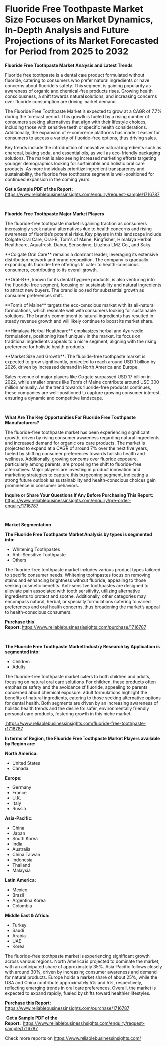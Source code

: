 <p><h1>Fluoride Free Toothpaste Market Size Focuses on Market Dynamics, In-Depth Analysis and Future Projections of its Market Forecasted for Period from 2025 to 2032</h1></p><p><strong>Fluoride Free Toothpaste Market Analysis and Latest Trends</strong></p>
<p><p>Fluoride free toothpaste is a dental care product formulated without fluoride, catering to consumers who prefer natural ingredients or have concerns about fluoride's safety. This segment is gaining popularity as awareness of organic and chemical-free products rises. Growing health consciousness, a shift towards natural solutions, and increasing concerns over fluoride consumption are driving market demand.</p><p>The Fluoride Free Toothpaste Market is expected to grow at a CAGR of 7.7% during the forecast period. This growth is fueled by a rising number of consumers seeking alternatives that align with their lifestyle choices, including those with sensitive teeth or specific health considerations. Additionally, the expansion of e-commerce platforms has made it easier for consumers to access a variety of fluoride-free options, thus driving sales. </p><p>Key trends include the introduction of innovative natural ingredients such as charcoal, baking soda, and essential oils, as well as eco-friendly packaging solutions. The market is also seeing increased marketing efforts targeting younger demographics looking for sustainable and holistic oral care products. As more individuals prioritize ingredient transparency and sustainability, the fluoride free toothpaste segment is well-positioned for continued expansion in the coming years.</p></p>
<p><strong>Get a Sample PDF of the Report:&nbsp;</strong> <a href="https://www.reliablebusinessinsights.com/enquiry/request-sample/1716787?utm_campaign=2323&utm_medium=2&utm_source=Github&utm_content=ia&utm_term=08022025&utm_id=fluoride-free-toothpaste">https://www.reliablebusinessinsights.com/enquiry/request-sample/1716787</a></p>
<p>&nbsp;</p>
<p><strong>Fluoride Free Toothpaste Major Market Players</strong></p>
<p><p>The fluoride-free toothpaste market is gaining traction as consumers increasingly seek natural alternatives due to health concerns and rising awareness of fluoride’s potential risks. Key players in this landscape include Colgate Oral Care, Oral-B, Tom's of Maine, Kingfisher, Himalaya Herbal Healthcare, Aquafresh, Dabur, Sensodyne, Liuzhou LMZ Co., and Saky.</p><p>**Colgate Oral Care** remains a dominant leader, leveraging its extensive distribution network and brand recognition. The company is gradually expanding its fluoride-free offerings to cater to health-conscious consumers, contributing to its overall growth.</p><p>**Oral-B**, known for its dental hygiene products, is also venturing into the fluoride-free segment, focusing on sustainability and natural ingredients to attract new buyers. The brand is poised for substantial growth as consumer preferences shift.</p><p>**Tom’s of Maine** targets the eco-conscious market with its all-natural formulations, which resonate well with consumers looking for sustainable solutions. The brand’s commitment to natural ingredients has resulted in steady revenue growth and will likely continue to boost its market share.</p><p>**Himalaya Herbal Healthcare** emphasizes herbal and Ayurvedic formulations, positioning itself uniquely in the market. Its focus on traditional ingredients appeals to a niche segment, aligning with the rising preference for holistic health products.</p><p>**Market Size and Growth**: The fluoride-free toothpaste market is expected to grow significantly, projected to reach around USD 1 billion by 2026, driven by increased demand in North America and Europe.</p><p>Sales revenue of major players like Colgate surpassed USD 17 billion in 2022, while smaller brands like Tom’s of Maine contribute around USD 300 million annually. As the trend towards fluoride-free products continues, these companies are well-positioned to capture growing consumer interest, ensuring a dynamic and competitive landscape.</p></p>
<p>&nbsp;</p>
<p><strong>What Are The Key Opportunities For Fluoride Free Toothpaste Manufacturers?</strong></p>
<p><p>The fluoride-free toothpaste market has been experiencing significant growth, driven by rising consumer awareness regarding natural ingredients and increased demand for organic oral care products. The market is projected to expand at a CAGR of around 7% over the next five years, fueled by shifting consumer preferences towards holistic health and wellness. Additionally, growing concerns over fluoride exposure, particularly among parents, are propelling the shift to fluoride-free alternatives. Major players are investing in product innovation and marketing strategies to capture this burgeoning segment, indicating a strong future outlook as sustainability and health-conscious choices gain prominence in consumer behaviors.</p></p>
<p><strong>Inquire or Share Your Questions If Any Before Purchasing This Report:</strong> <a href="https://www.reliablebusinessinsights.com/enquiry/pre-order-enquiry/1716787?utm_campaign=2323&utm_medium=2&utm_source=Github&utm_content=ia&utm_term=08022025&utm_id=fluoride-free-toothpaste">https://www.reliablebusinessinsights.com/enquiry/pre-order-enquiry/1716787</a></p>
<p>&nbsp;</p>
<p><strong>Market Segmentation</strong></p>
<p><strong>The Fluoride Free Toothpaste Market Analysis by types is segmented into:</strong></p>
<p><ul><li>Whitening Toothpastes</li><li>Anti-Sensitive Toothpaste</li><li>Others</li></ul></p>
<p><p>The fluoride-free toothpaste market includes various product types tailored to specific consumer needs. Whitening toothpastes focus on removing stains and enhancing brightness without fluoride, appealing to those seeking cosmetic benefits. Anti-sensitive toothpastes are designed to alleviate pain associated with tooth sensitivity, utilizing alternative ingredients to protect and soothe. Additionally, other categories may encompass natural, herbal, or specialty formulations catering to varied preferences and oral health concerns, thus broadening the market’s appeal to health-conscious consumers.</p></p>
<p><strong>Purchase this Report:&nbsp;</strong><a href="https://www.reliablebusinessinsights.com/purchase/1716787?utm_campaign=2323&utm_medium=2&utm_source=Github&utm_content=ia&utm_term=08022025&utm_id=fluoride-free-toothpaste">https://www.reliablebusinessinsights.com/purchase/1716787</a></p>
<p>&nbsp;</p>
<p><strong>The Fluoride Free Toothpaste Market Industry Research by Application is segmented into:</strong></p>
<p><ul><li>Children</li><li>Adults</li></ul></p>
<p><p>The fluoride-free toothpaste market caters to both children and adults, focusing on natural oral care solutions. For children, these products often emphasize safety and the avoidance of fluoride, appealing to parents concerned about chemical exposure. Adult formulations highlight the benefits of natural ingredients, catering to those seeking alternative options for dental health. Both segments are driven by an increasing awareness of holistic health trends and the desire for safer, environmentally friendly personal care products, fostering growth in this niche market.</p></p>
<p><a href="https://www.reliablebusinessinsights.com/fluoride-free-toothpaste-r1716787?utm_campaign=2323&utm_medium=2&utm_source=Github&utm_content=ia&utm_term=08022025&utm_id=fluoride-free-toothpaste">&nbsp;https://www.reliablebusinessinsights.com/fluoride-free-toothpaste-r1716787</a></p>
<p><strong>In terms of Region, the Fluoride Free Toothpaste Market Players available by Region are:</strong></p>
<p>
    <p> <strong> North America: </strong>
        <ul>
            <li>United States</li>
            <li>Canada</li>
        </ul>
        </p> 
    <p> <strong> Europe: </strong>
        <ul>
            <li>Germany</li>
            <li>France</li>
            <li>U.K.</li>
            <li>Italy</li>
            <li>Russia</li>
        </ul>
        </p> 
    <p> <strong> Asia-Pacific: </strong>
        <ul>
            <li>China</li>
            <li>Japan</li>
            <li>South Korea</li>
            <li>India</li>
            <li>Australia</li>
            <li>China Taiwan</li>
            <li>Indonesia</li>
            <li>Thailand</li>
            <li>Malaysia</li>
        </ul>
        </p> 
    <p> <strong> Latin America: </strong>
        <ul>
            <li>Mexico</li>
            <li>Brazil</li>
            <li>Argentina Korea</li>
            <li>Colombia</li>
        </ul>
        </p> 
    <p> <strong> Middle East & Africa: </strong>
        <ul>
            <li>Turkey</li>
            <li>Saudi</li>
            <li>Arabia</li>
            <li>UAE</li>
            <li>Korea</li>
        </ul>
    </p>
    </p>
<p><p>The fluoride-free toothpaste market is experiencing significant growth across various regions. North America is projected to dominate the market, with an anticipated share of approximately 35%. Asia-Pacific follows closely with around 30%, driven by increasing consumer awareness and demand for natural products. Europe holds a market share of about 25%, while the USA and China contribute approximately 5% and 5%, respectively, reflecting emerging trends in oral care preferences. Overall, the market is expected to expand rapidly, fueled by shifts toward healthier lifestyles.</p></p>
<p><strong>Purchase this Report: </strong><a href="https://www.reliablebusinessinsights.com/purchase/1716787?utm_campaign=2323&utm_medium=2&utm_source=Github&utm_content=ia&utm_term=08022025&utm_id=fluoride-free-toothpaste">https://www.reliablebusinessinsights.com/purchase/1716787</a></p>
<p>&nbsp;<strong>Get a Sample PDF of the Report:&nbsp;&nbsp;</strong><a href="https://www.reliablebusinessinsights.com/enquiry/request-sample/1716787?utm_campaign=2323&utm_medium=2&utm_source=Github&utm_content=ia&utm_term=08022025&utm_id=fluoride-free-toothpaste">https://www.reliablebusinessinsights.com/enquiry/request-sample/1716787</a></p>
<p><strong></strong></p>
<p>Check more reports on <a href="https://www.reliablebusinessinsights.com/?utm_campaign=2323&utm_medium=2&utm_source=Github&utm_content=ia&utm_term=08022025&utm_id=fluoride-free-toothpaste">https://www.reliablebusinessinsights.com/</a></p>